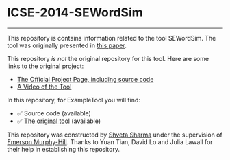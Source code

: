 # ICSE-2014-SEWordSim


***

This repository is contains information related to the tool SEWordSim. The tool was originally presented in [this paper](http://dl.acm.org/citation.cfm?doid=2591062.2591071).

This repository _is not_ the original repository for this tool. Here are some links to the original project:
* [The Official Project Page, including source code](http://goo.gl/BVEAs8)
* [A Video of the Tool](http://goo.gl/dyNwyb)

In this repository, for ExampleTool you will find:
* :white_check_mark: Source code (available)
* :white_check_mark: [The original tool](SomeExecutableInTheRepo) (available)

This repository was constructed by [Shveta Sharma](https://github.com/shveta08) under the supervision of [Emerson Murphy-Hill](https://github.com/CaptainEmerson). Thanks to Yuan Tian, David Lo and Julia Lawall for their help in establishing this repository. 
